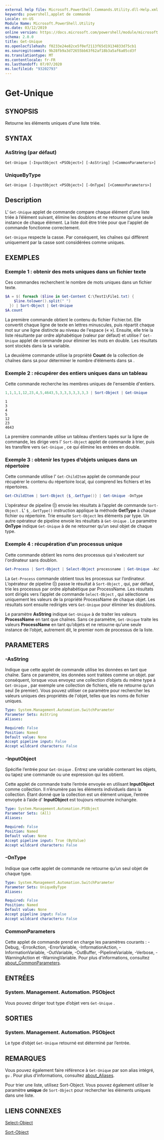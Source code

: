 ```yaml
---
external help file: Microsoft.PowerShell.Commands.Utility.dll-Help.xml
keywords: powershell,applet de commande
Locale: en-US
Module Name: Microsoft.PowerShell.Utility
ms.date: 03/12/2019
online version: https://docs.microsoft.com/powershell/module/microsoft.powershell.utility/get-unique?view=powershell-7.1&WT.mc_id=ps-gethelp
schema: 2.0.0
title: Get-Unique
ms.openlocfilehash: f0233e24e82ce5f0ef2113f65d19134833d75cb1
ms.sourcegitcommit: 9b28fb9a3d72655bb63f62af18b3a5af6a05cd3f
ms.translationtype: MT
ms.contentlocale: fr-FR
ms.lasthandoff: 07/07/2020
ms.locfileid: "93202793"
---
```

# Get-Unique

## SYNOPSIS
Retourne les éléments uniques d'une liste triée.

## SYNTAX

### AsString (par défaut)

```
Get-Unique [-InputObject <PSObject>] [-AsString] [<CommonParameters>]
```

### UniqueByType

```
Get-Unique [-InputObject <PSObject>] [-OnType] [<CommonParameters>]
```

## Description

L' `Get-Unique` applet de commande compare chaque élément d’une liste triée à l’élément suivant, élimine les doublons et ne retourne qu’une seule instance de chaque élément. La liste doit être triée pour que l'applet de commande fonctionne correctement.

`Get-Unique` respecte la casse. Par conséquent, les chaînes qui diffèrent uniquement par la casse sont considérées comme uniques.

## EXEMPLES

### Exemple 1 : obtenir des mots uniques dans un fichier texte

Ces commandes recherchent le nombre de mots uniques dans un fichier texte.

```powershell
$A = $( foreach ($line in Get-Content C:\Test1\File1.txt) {
    $line.tolower().split(" ")
  }) | Sort-Object | Get-Unique
$A.count
```

La première commande obtient le contenu du fichier Fichier.txt. Elle convertit chaque ligne de texte en lettres minuscules, puis répartit chaque mot sur une ligne distincte au niveau de l'espace (« »). Ensuite, elle trie la liste résultante par ordre alphabétique (valeur par défaut) et utilise l' `Get-Unique` applet de commande pour éliminer les mots en double. Les résultats sont stockés dans la `$A` variable.

La deuxième commande utilise la propriété **Count** de la collection de chaînes dans `$A` pour déterminer le nombre d’éléments dans `$A` .

### Exemple 2 : récupérer des entiers uniques dans un tableau

Cette commande recherche les membres uniques de l'ensemble d'entiers.

```powershell
1,1,1,1,12,23,4,5,4643,5,3,3,3,3,3,3,3 | Sort-Object | Get-Unique
```

```Output
1
3
4
5
12
23
4643
```

La première commande utilise un tableau d’entiers tapés sur la ligne de commande, les dirige vers l' `Sort-Object` applet de commande à trier, puis les transfère vers `Get-Unique` , ce qui élimine les entrées en double.

### Exemple 3 : obtenir les types d’objets uniques dans un répertoire

Cette commande utilise l' `Get-ChildItem` applet de commande pour récupérer le contenu du répertoire local, qui comprend les fichiers et les répertoires.

```powershell
Get-ChildItem | Sort-Object {$_.GetType()} | Get-Unique -OnType
```

L’opérateur de pipeline (|) envoie les résultats à l’applet de commande `Sort-Object` . L' `$_.GetType()` instruction applique la méthode **GetType** à chaque fichier ou répertoire. Trie ensuite `Sort-Object` les éléments par type. Un autre opérateur de pipeline envoie les résultats à `Get-Unique` . Le paramètre **OnType** indique `Get-Unique` à de ne retourner qu’un seul objet de chaque type.

### Exemple 4 : récupération d’un processus unique

Cette commande obtient les noms des processus qui s'exécutent sur l'ordinateur sans doublon.

```powershell
Get-Process | Sort-Object | Select-Object processname | Get-Unique -AsString
```

La `Get-Process` commande obtient tous les processus sur l’ordinateur. L’opérateur de pipeline (|) passe le résultat à `Sort-Object` , qui, par défaut, trie les processus par ordre alphabétique par ProcessName. Les résultats sont dirigés vers l’applet de commande `Select-Object` , qui sélectionne uniquement les valeurs de la propriété ProcessName de chaque objet. Les résultats sont ensuite redirigés vers `Get-Unique` pour éliminer les doublons.

Le paramètre **AsString** indique `Get-Unique` à de traiter les valeurs **ProcessName** en tant que chaînes.
Sans ce paramètre, `Get-Unique` traite les valeurs **ProcessName** en tant qu’objets et ne retourne qu’une seule instance de l’objet, autrement dit, le premier nom de processus de la liste.

## PARAMETERS

### -AsString

Indique que cette applet de commande utilise les données en tant que chaîne. Sans ce paramètre, les données sont traitées comme un objet. par conséquent, lorsque vous envoyez une collection d’objets du même type à `Get-Unique` , par exemple une collection de fichiers, elle ne retourne qu’un seul (le premier). Vous pouvez utiliser ce paramètre pour rechercher les valeurs uniques des propriétés de l'objet, telles que les noms de fichier uniques.

```yaml
Type: System.Management.Automation.SwitchParameter
Parameter Sets: AsString
Aliases:

Required: False
Position: Named
Default value: None
Accept pipeline input: False
Accept wildcard characters: False
```

### -InputObject

Spécifie l’entrée pour `Get-Unique` . Entrez une variable contenant les objets, ou tapez une commande ou une expression qui les obtient.

Cette applet de commande traite l’entrée envoyée en utilisant **InputObject** comme collection. Il n’énumère pas les éléments individuels dans la collection. Étant donné que la collection est un élément unique, l’entrée envoyée à l’aide d' **InputObject** est toujours retournée inchangée.

```yaml
Type: System.Management.Automation.PSObject
Parameter Sets: (All)
Aliases:

Required: False
Position: Named
Default value: None
Accept pipeline input: True (ByValue)
Accept wildcard characters: False
```

### -OnType

Indique que cette applet de commande ne retourne qu’un seul objet de chaque type.

```yaml
Type: System.Management.Automation.SwitchParameter
Parameter Sets: UniqueByType
Aliases:

Required: False
Position: Named
Default value: None
Accept pipeline input: False
Accept wildcard characters: False
```

### CommonParameters

Cette applet de commande prend en charge les paramètres courants : -Debug, -ErrorAction, -ErrorVariable, -InformationAction, -InformationVariable, -OutVariable, -OutBuffer, -PipelineVariable, -Verbose, -WarningAction et -WarningVariable. Pour plus d’informations, consultez [about_CommonParameters](https://go.microsoft.com/fwlink/?LinkID=113216).

## ENTRÉES

### System. Management. Automation. PSObject

Vous pouvez diriger tout type d’objet vers `Get-Unique` .

## SORTIES

### System. Management. Automation. PSObject

Le type d’objet `Get-Unique` retourné est déterminé par l’entrée.

## REMARQUES

Vous pouvez également faire référence à `Get-Unique` par son alias intégré, `gu` . Pour plus d’informations, consultez [about_Aliases](../Microsoft.PowerShell.Core/About/about_Aliases.md).

Pour trier une liste, utilisez Sort-Object. Vous pouvez également utiliser le paramètre **unique** de `Sort-Object` pour rechercher les éléments uniques dans une liste.

## LIENS CONNEXES

[Select-Object](Select-Object.md)

[Sort-Object](Sort-Object.md)

